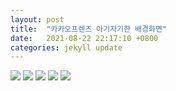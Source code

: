 ```yaml
---
layout: post
title:  "카카오프렌즈 아기자기한 배경화면"
date:   2021-08-22 22:17:10 +0800
categories: jekyll update
---
```

<style>c {display:block}</style>
<img src='https://i.pinimg.com/originals/fa/03/74/fa037416139533d706b05cc99d309f01.jpg'>
<img src='https://t1.daumcdn.net/cfile/tistory/99B111435CA4E26211'>
<img src='https://t1.daumcdn.net/cfile/tistory/999EA5355BD3E7A420?download'>
<img src='https://i.pinimg.com/originals/db/62/28/db62280b41824db0d7614784ab41feb7.jpg'>
<img src='https://mblogthumb-phinf.pstatic.net/MjAyMDA2MjBfMiAg/MDAxNTkyNjEyNTQ4NzM2.-PBsSRPOmK0S7Mt4AGx83N-fd-VJ55DEphUm_69bgJgg.pYmChN6QHcGoKOeyo04ripsea6udmMHVc7b0QaAdRl4g.JPEG.o8o8o8486/1592612548273.jpg?type=w800'>
